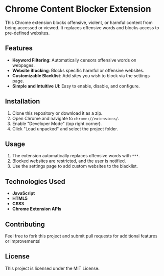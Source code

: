 # Chrome Content Blocker Extension

This Chrome extension blocks offensive, violent, or harmful content from being accessed or viewed. It replaces offensive words and blocks access to pre-defined websites.

## Features
- **Keyword Filtering**: Automatically censors offensive words on webpages.
- **Website Blocking**: Blocks specific harmful or offensive websites.
- **Customizable Blacklist**: Add sites you wish to block via the settings page.
- **Simple and Intuitive UI**: Easy to enable, disable, and configure.

## Installation
1. Clone this repository or download it as a zip.
2. Open Chrome and navigate to `chrome://extensions/`.
3. Enable "Developer Mode" (top right corner).
4. Click "Load unpacked" and select the project folder.

## Usage
1. The extension automatically replaces offensive words with `***`.
2. Blocked websites are restricted, and the user is notified.
3. Use the settings page to add custom websites to the blacklist.

## Technologies Used
- **JavaScript**
- **HTML5**
- **CSS3**
- **Chrome Extension APIs**

## Contributing
Feel free to fork this project and submit pull requests for additional features or improvements!

## License
This project is licensed under the MIT License.
